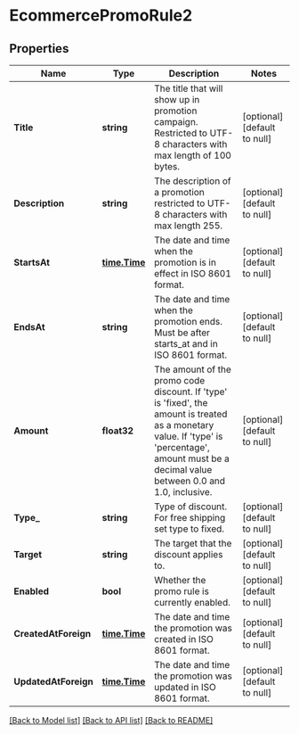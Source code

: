 # EcommercePromoRule2

## Properties
Name | Type | Description | Notes
------------ | ------------- | ------------- | -------------
**Title** | **string** | The title that will show up in promotion campaign. Restricted to UTF-8 characters with max length of 100 bytes. | [optional] [default to null]
**Description** | **string** | The description of a promotion restricted to UTF-8 characters with max length 255. | [optional] [default to null]
**StartsAt** | [**time.Time**](time.Time.md) | The date and time when the promotion is in effect in ISO 8601 format. | [optional] [default to null]
**EndsAt** | **string** | The date and time when the promotion ends. Must be after starts_at and in ISO 8601 format. | [optional] [default to null]
**Amount** | **float32** | The amount of the promo code discount. If &#39;type&#39; is &#39;fixed&#39;, the amount is treated as a monetary value. If &#39;type&#39; is &#39;percentage&#39;, amount must be a decimal value between 0.0 and 1.0, inclusive. | [optional] [default to null]
**Type_** | **string** | Type of discount. For free shipping set type to fixed. | [optional] [default to null]
**Target** | **string** | The target that the discount applies to. | [optional] [default to null]
**Enabled** | **bool** | Whether the promo rule is currently enabled. | [optional] [default to null]
**CreatedAtForeign** | [**time.Time**](time.Time.md) | The date and time the promotion was created in ISO 8601 format. | [optional] [default to null]
**UpdatedAtForeign** | [**time.Time**](time.Time.md) | The date and time the promotion was updated in ISO 8601 format. | [optional] [default to null]

[[Back to Model list]](../README.md#documentation-for-models) [[Back to API list]](../README.md#documentation-for-api-endpoints) [[Back to README]](../README.md)


